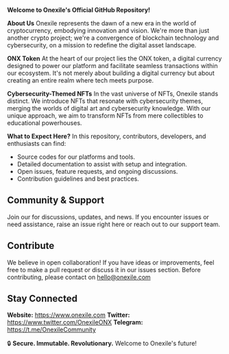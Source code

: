 **Welcome to Onexile's Official GitHub Repository!**

**About Us**
Onexile represents the dawn of a new era in the world of cryptocurrency, embodying innovation and vision. We're more than just another crypto project; we're a convergence of blockchain technology and cybersecurity, on a mission to redefine the digital asset landscape.

**ONX Token**
At the heart of our project lies the ONX token, a digital currency designed to power our platform and facilitate seamless transactions within our ecosystem. It's not merely about building a digital currency but about creating an entire realm where tech meets purpose.

**Cybersecurity-Themed NFTs**
In the vast universe of NFTs, Onexile stands distinct. We introduce NFTs that resonate with cybersecurity themes, merging the worlds of digital art and cybersecurity knowledge. With our unique approach, we aim to transform NFTs from mere collectibles to educational powerhouses.

**What to Expect Here?**
In this repository, contributors, developers, and enthusiasts can find:

- Source codes for our platforms and tools.
- Detailed documentation to assist with setup and integration.
- Open issues, feature requests, and ongoing discussions.
- Contribution guidelines and best practices.

## Community & Support
Join our for discussions, updates, and news. If you encounter issues or need assistance, raise an issue right here or reach out to our support team.

## Contribute
We believe in open collaboration! If you have ideas or improvements, feel free to make a pull request or discuss it in our issues section. Before contributing, please contact on hello@onexile.com

## Stay Connected
**Website:** https://www.onexile.com
**Twitter:** https://www.twitter.com/OnexileONX
**Telegram:** https://t.me/OnexileCommunity


🔒 **Secure. Immutable. Revolutionary.** Welcome to Onexile's future!
